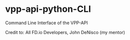 # vpp-api-python-CLI
Command Line Interface of the VPP-API 

Credit to: All FD.io Developers, John DeNisco (my mentor)
